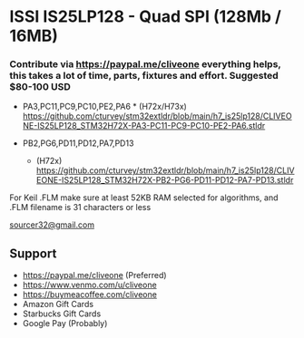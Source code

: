 # ISSI IS25LP128 - Quad SPI (128Mb / 16MB)
### Contribute via   https://paypal.me/cliveone  everything helps, this takes a lot of time, parts, fixtures and effort. Suggested $80-100 USD

  *  PA3,PC11,PC9,PC10,PE2,PA6
    *  (H72x/H73x) https://github.com/cturvey/stm32extldr/blob/main/h7_is25lp128/CLIVEONE-IS25LP128_STM32H72X-PA3-PC11-PC9-PC10-PE2-PA6.stldr
    
  *  PB2,PG6,PD11,PD12,PA7,PD13
     *  (H72x) https://github.com/cturvey/stm32extldr/blob/main/h7_is25lp128/CLIVEONE-IS25LP128_STM32H72X-PB2-PG6-PD11-PD12-PA7-PD13.stldr

For Keil .FLM make sure at least 52KB RAM selected for algorithms, and .FLM filename is 31 characters or less

 sourcer32@gmail.com
 
##  Support
 
  *  https://paypal.me/cliveone (Preferred)
  *  https://www.venmo.com/u/cliveone
  *  https://buymeacoffee.com/cliveone
  *  Amazon Gift Cards
  *  Starbucks Gift Cards
  *  Google Pay (Probably) 
